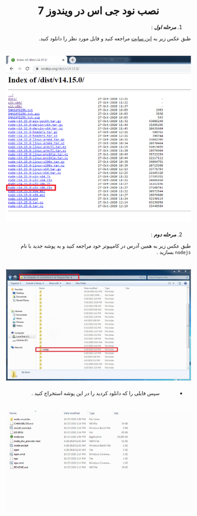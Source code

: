 <div dir="rtl">
<h1 align="center">نصب نود جی اس  در ویندوز 7</h1>

1. ***مرحله اول*** :

طبق عکس زیر به [این سایت](https://nodejs.org/dist/v14.15.0/) مراجعه کنید و فایل مورد نظر را دانلود کنید.

<div align="center">
  
# ![ty](node_l/node_1.png)
  
</div>

2. ***مرحله دوم*** :

طبق عکس زیر به همین آدرس در کامپیوتر خود مراجعه کنید و یه پوشه جدید با نام `nodejs` بسازید .

<div align="center">

# ![ty](node_l/node_2.jpg)

</dir>

- سپس فایلی را که دانلود کردید را در این پوشه استخراج کنید .

<div align="center">

# ![ty](node_l/node_3.jpg)

</dir>

</div>
